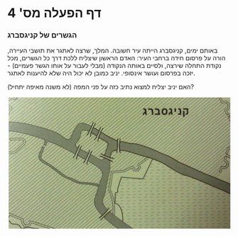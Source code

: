 # דף הפעלה מס' 4

### הגשרים של קניגסברג

באותם ימים, קניגסברג הייתה עיר חשובה. המלך, שרצה לאתגר את תושבי העיירה, הורה על פרסום חידה ברחבי העיר:
האדם הראשון שיצליח ללכת דרך כל הגשרים, מכל נקודת התחלה שירצה, ולסיים באותה הנקודה (מבלי לעבור על אותו הגשר פעמיים) - יזכה בפרסום ועושר אינסופי.
יניב כמובן לא יכול היה שלא להיענות לאתגר.

האם יניב יצליח למצוא נתיב כזה על פני המפה (לא משנה מאיפה יתחיל)?
<div id="container" align="center">
  <img class="img-responsive" src="img09.png" title=""/>
</div>
